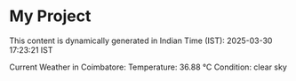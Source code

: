 # My Project

This content is dynamically generated in Indian Time (IST): 2025-03-30 17:23:21 IST


Current Weather in Coimbatore:
Temperature: 36.88 °C
Condition: clear sky
